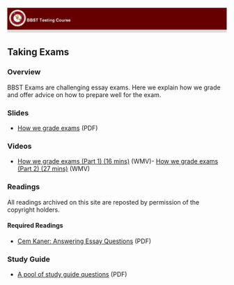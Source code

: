 ![header-image](../assets/images/header.jpg)

Taking Exams
------------

### Overview

BBST Exams are challenging essay exams. Here we explain how we grade and offer advice on how to prepare well for the exam.

### Slides

-   [How we grade exams](https://web.archive.org/web/20220323032526/http://www.testingeducation.org/BBST/takingexams/GradingEssayExams.pdf) (PDF)

### Videos

-   [How we grade exams (Part 1) (16 mins)](https://web.archive.org/web/20220323032526/http://www.testingeducation.org/BBST/takingexams/BBSTGradingFirstSet.wmv) (WMV)-   [How we grade exams (Part 2) (27 mins)](https://web.archive.org/web/20220323032526/http://www.testingeducation.org/BBST/takingexams/BBSTGradingSecondSet.wmv) (WMV)

### Readings

All readings archived on this site are reposted by permission of the copyright holders.

#### Required Readings

-   [Cem Kaner: Answering Essay Questions](https://web.archive.org/web/20220323032526/http://www.testingeducation.org/BBST/takingexams/Kaner_Answering_Essay_Questions) (PDF)

### Study Guide

-   [A pool of study guide questions](https://web.archive.org/web/20220323032526/http://www.testingeducation.org/BBST/takingexams/ExamEssayQuestions2010.pdf) (PDF)